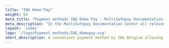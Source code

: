 ```yaml
---
title: "ING Home'Pay"
weight: 60
meta_title: "Payment methods ING Home'Pay - MultiSafepay Documentation Center"
meta_description: "In the MultiSafepay Documentation Center all relevant information regarding our Plugins and API. As well as Support pages for Payment Method, Tools and General Questions. You can also find the contact details of our Support Team and Integration Team."
layout: 'index'
logo: '/logo/Payment_methods/ING_Homepay.svg' 
short_description: A convenient payment method by ING Belgium allowing consumers to pay directly from their ING bank account
---
```

